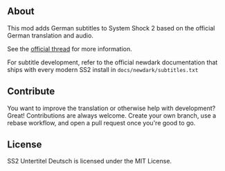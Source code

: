 ## About
This mod adds German subtitles to System Shock 2 based on the official German translation and audio.

See the [official thread](https://www.systemshock.org/index.php?topic=8395.0 "SS2 Untertitel Deutsch@SystemShock.org") for more information.

For subtitle development, refer to the official newdark documentation that ships with every modern SS2 install in `docs/newdark/subtitles.txt`

## Contribute
You want to improve the translation or otherwise help with development? Great! Contributions are always welcome.
Create your own branch, use a rebase workflow, and open a pull request once you're good to go.

## License
SS2 Untertitel Deutsch is licensed under the MIT License.
